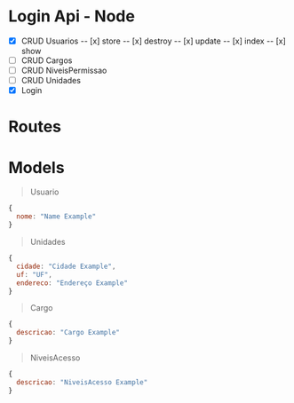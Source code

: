 # Login Api - Node

- [x] CRUD Usuarios
-- [x] store
-- [x] destroy
-- [x] update
-- [x] index
-- [x] show
- [ ] CRUD Cargos
- [ ] CRUD NiveisPermissao
- [ ] CRUD Unidades
- [x] Login

# Routes


# Models
> Usuario
```js
{
  nome: "Name Example"
}
```
> Unidades
```js
{
  cidade: "Cidade Example",
  uf: "UF",
  endereco: "Endereço Example"
}
```
> Cargo
```js
{
  descricao: "Cargo Example"
}
```
> NiveisAcesso
```js
{
  descricao: "NiveisAcesso Example"
}
```
